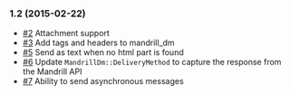 ### 1.2 (2015-02-22)

 - [#2](https://github.com/jlberglund/mandrill_dm/pull/2) Attachment support
 - [#3](https://github.com/jlberglund/mandrill_dm/pull/3) Add tags and headers to mandrill_dm
 - [#5](https://github.com/jlberglund/mandrill_dm/pull/5) Send as text when no html part is found
 - [#6](https://github.com/jlberglund/mandrill_dm/pull/6) Update `MandrillDm::DeliveryMethod` to capture the response from the Mandrill API
 - [#7](https://github.com/jlberglund/mandrill_dm/pull/7) Ability to send asynchronous messages
